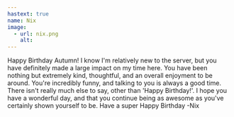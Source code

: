 ```yaml
---
hastext: true
name: Nix
image:
  - url: nix.png
    alt:
---
```

Happy Birthday Autumn!
I know I'm relatively new to the server, but you have definitely made a large impact on my time here. You have been nothing but extremely kind, thoughtful, and an overall enjoyment to be around.
You're incredibly funny, and talking to you is always a good time.
There isn't really much else to say, other than 'Happy Birthday!'.
I hope you have a wonderful day, and that you continue being as awesome as you've certainly shown yourself to be.
Have a super Happy Birthday
-Nix